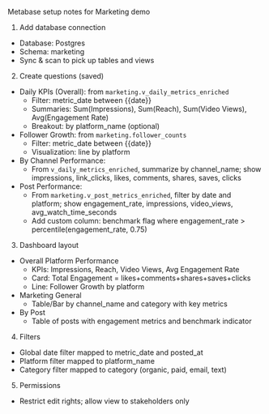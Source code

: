 Metabase setup notes for Marketing demo

1) Add database connection
- Database: Postgres
- Schema: marketing
- Sync & scan to pick up tables and views

2) Create questions (saved)
- Daily KPIs (Overall): from `marketing.v_daily_metrics_enriched`
  - Filter: metric_date between {{date}}
  - Summaries: Sum(Impressions), Sum(Reach), Sum(Video Views), Avg(Engagement Rate)
  - Breakout: by platform_name (optional)
- Follower Growth: from `marketing.follower_counts`
  - Filter: metric_date between {{date}}
  - Visualization: line by platform
- By Channel Performance:
  - From `v_daily_metrics_enriched`, summarize by channel_name; show impressions, link_clicks, likes, comments, shares, saves, clicks
- Post Performance:
  - From `marketing.v_post_metrics_enriched`, filter by date and platform; show engagement_rate, impressions, video_views, avg_watch_time_seconds
  - Add custom column: benchmark flag where engagement_rate > percentile(engagement_rate, 0.75)

3) Dashboard layout
- Overall Platform Performance
  - KPIs: Impressions, Reach, Video Views, Avg Engagement Rate
  - Card: Total Engagement = likes+comments+shares+saves+clicks
  - Line: Follower Growth by platform
- Marketing General
  - Table/Bar by channel_name and category with key metrics
- By Post
  - Table of posts with engagement metrics and benchmark indicator

4) Filters
- Global date filter mapped to metric_date and posted_at
- Platform filter mapped to platform_name
- Category filter mapped to category (organic, paid, email, text)

5) Permissions
- Restrict edit rights; allow view to stakeholders only



